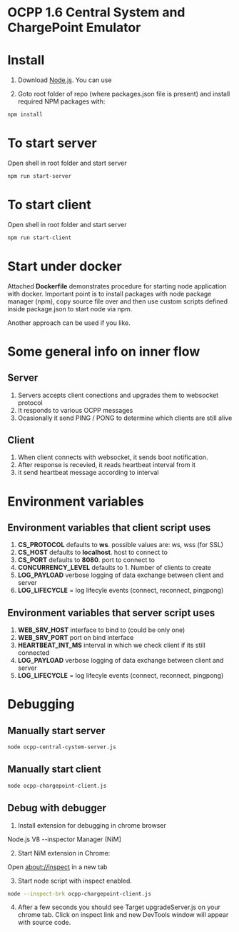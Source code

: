 # OCPP 1.6 Central System and ChargePoint Emulator

# Install 

1. Download [Node.js](https://nodejs.org/en/download/). You can use  

2. Goto root folder of repo (where packages.json file is present) and install required NPM packages with:

```bash
npm install
```
# To start server

Open shell in root folder and start server
```bash
npm run start-server
```

# To start client

Open shell in root folder and start server
```bash
npm run start-client
```

# Start under docker 

Attached **Dockerfile** demonstrates procedure for starting node application with docker. Important point is to install packages with node package manager (npm), copy source file over and then use custom scripts defined inside package.json to start node via npm. 

Another approach can be used if you like. 

# Some general info on inner flow

## Server

1. Servers accepts client conections and upgrades them to websocket protocol
2. It responds to various OCPP messages
3. Ocasionally it send PING / PONG to determine which clients are still alive

## Client

1. When client connects with websocket, it sends boot notification. 
2. After response is recevied, it reads heartbeat interval from it
3. it send heartbeat message according to interval

# Environment variables

## Environment variables that client script uses

1. **CS_PROTOCOL** defaults to **ws**. possible values are: ws, wss (for SSL)
2. **CS_HOST** defaults to **localhost**. host to connect to
3. **CS_PORT** defaults to **8080**. port to connect to
4. **CONCURRENCY_LEVEL** defaults to 1. Number of clients to create
5. **LOG_PAYLOAD**  verbose logging of data exchange between client and server
6. **LOG_LIFECYCLE** = log lifecyle events (connect, reconnect, pingpong)

## Environment variables that server script uses

1. **WEB_SRV_HOST** interface to bind to (could be only one)
2. **WEB_SRV_PORT** port on bind interface
3. **HEARTBEAT_INT_MS** interval in which we check client if its still connected
4. **LOG_PAYLOAD**  verbose logging of data exchange between client and server
5. **LOG_LIFECYCLE** = log lifecyle events (connect, reconnect, pingpong)

# Debugging

## Manually start server

```bash
node ocpp-central-cystem-server.js
```

## Manually start client 
```bash
node ocpp-chargepoint-client.js
```
## Debug with debugger

1. Install extension for debugging in chrome browser

Node.js V8 --inspector Manager (NiM]

2. Start NiM extension in Chrome:

Open <about://inspect> in a new tab 

3. Start node script with inspect enabled. 

```bash
node --inspect-brk ocpp-chargepoint-client.js
```

4. After a few seconds you should see Target upgradeServer.js on your chrome tab. Click on inspect link and new DevTools window will appear with source code.